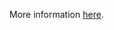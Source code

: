 More information [here](https://docs.prismacloud.io/en/enterprise-edition/policy-reference/azure-policies/azure-kubernetes-policies/bc-azr-kubernetes-3).
